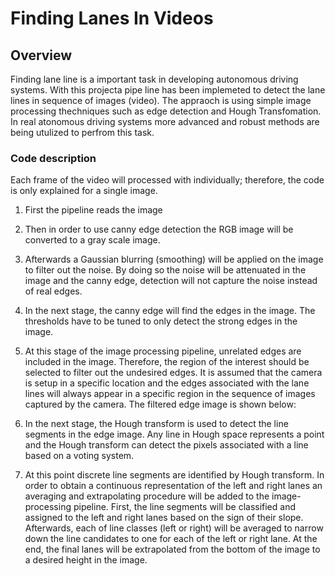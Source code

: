 # Finding Lanes In Videos

## Overview
Finding lane line is a important task in developing autonomous driving systems. With this projecta pipe line has been implemeted to detect the lane lines in sequence of images (video). The appraoch is using simple image processing thechniques such as edge detection and Hough Transfomation. In real atonomous driving systems more advanced and robust methods are being utulized to perfrom this task.

### Code description

Each frame of the video will processed with individually; therefore, the code is only explained for a single image.

1. First the pipeline reads the image

2. Then in order to use canny edge detection the RGB image will be converted to a gray scale image.

3. Afterwards a Gaussian blurring (smoothing) will be applied on the image to filter out the noise. By doing so the noise will be attenuated in the image and the canny edge, detection will not capture the noise instead of real edges.

4. In the next stage, the canny edge will find the edges in the image. The thresholds have to be tuned to only detect the strong edges in the image.

5. At this stage of the image processing pipeline, unrelated edges are included in the image. Therefore, the region of the interest should be selected to filter out the undesired edges. It is assumed that the camera is setup in a specific location and the edges associated with the lane lines will always appear in a specific region in the sequence of images captured by the camera. The filtered edge image is shown below:

6. In the next stage, the Hough transform is used to detect the line segments in the edge image. Any line in Hough space represents a point and the Hough transform can detect the pixels associated with a line based on a voting system. 

7. At this point discrete line segments are identified by Hough transform. In order to obtain a continuous representation of the left and right lanes an averaging and extrapolating procedure will be added to the image-processing pipeline. First, the line segments will be classified and assigned to the left and right lanes based on the sign of their slope. Afterwards, each of line classes (left or right) will be averaged to narrow down the line candidates to one for each of the left or right lane. At the end, the final lanes will be extrapolated from the bottom of the image to a desired height in the image.



